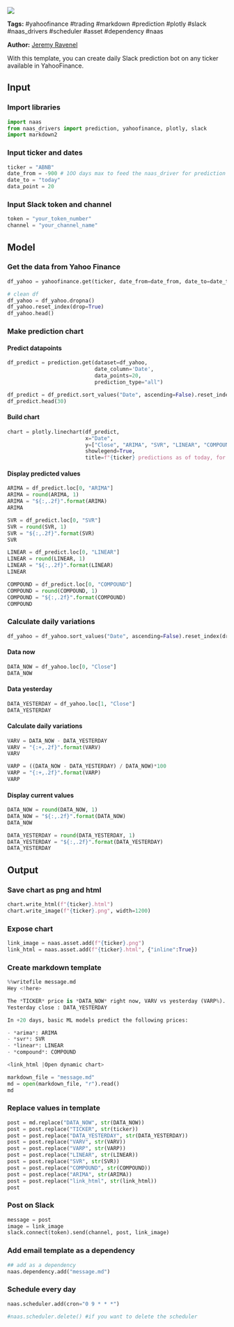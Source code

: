 <a href="https://app.naas.ai/user-redirect/naas/downloader?url=https://raw.githubusercontent.com/jupyter-naas/awesome-notebooks/master/YahooFinance/YahooFinance_Send_daily_prediction_to_Slack.ipynb" target="_parent"><img src="https://naasai-public.s3.eu-west-3.amazonaws.com/open_in_naas.svg"/></a>

**Tags:** #yahoofinance #trading #markdown #prediction #plotly #slack #naas_drivers #scheduler #asset #dependency #naas

**Author:** [Jeremy Ravenel](https://www.linkedin.com/in/j%C3%A9r%C3%A9my-ravenel-8a396910/)

With this template, you can create daily Slack prediction bot on any ticker available in YahooFinance.<br> 

## Input

### Import libraries


```python
import naas
from naas_drivers import prediction, yahoofinance, plotly, slack
import markdown2
```

### Input ticker and dates


```python
ticker = "ABNB"
date_from = -900 # 1OO days max to feed the naas_driver for prediction
date_to = "today"
data_point = 20
```

### Input Slack token and channel


```python
token = "your_token_number"
channel = "your_channel_name"
```

## Model

### Get the data from Yahoo Finance


```python
df_yahoo = yahoofinance.get(ticker, date_from=date_from, date_to=date_to)

# clean df
df_yahoo = df_yahoo.dropna()
df_yahoo.reset_index(drop=True)
df_yahoo.head()
```

### Make prediction chart

#### Predict datapoints


```python
df_predict = prediction.get(dataset=df_yahoo,
                            date_column='Date',
                            data_points=20,
                            prediction_type="all")
```


```python
df_predict = df_predict.sort_values("Date", ascending=False).reset_index(drop=True)
df_predict.head(30)
```

#### Build chart


```python
chart = plotly.linechart(df_predict,
                         x="Date",
                         y=["Close", "ARIMA", "SVR", "LINEAR", "COMPOUND"],
                         showlegend=True,
                         title=f"{ticker} predictions as of today, for next {data_point} days.")
```

#### Display predicted values


```python
ARIMA = df_predict.loc[0, "ARIMA"]
ARIMA = round(ARIMA, 1)
ARIMA = "${:,.2f}".format(ARIMA)
ARIMA
```


```python
SVR = df_predict.loc[0, "SVR"]
SVR = round(SVR, 1)
SVR = "${:,.2f}".format(SVR)
SVR
```


```python
LINEAR = df_predict.loc[0, "LINEAR"]
LINEAR = round(LINEAR, 1)
LINEAR = "${:,.2f}".format(LINEAR)
LINEAR
```


```python
COMPOUND = df_predict.loc[0, "COMPOUND"]
COMPOUND = round(COMPOUND, 1)
COMPOUND = "${:,.2f}".format(COMPOUND)
COMPOUND
```

### Calculate daily variations


```python
df_yahoo = df_yahoo.sort_values("Date", ascending=False).reset_index(drop=True)
```

#### Data now


```python
DATA_NOW = df_yahoo.loc[0, "Close"]
DATA_NOW
```

#### Data yesterday


```python
DATA_YESTERDAY = df_yahoo.loc[1, "Close"]
DATA_YESTERDAY
```

#### Calculate daily variations


```python
VARV = DATA_NOW - DATA_YESTERDAY
VARV = "{:+,.2f}".format(VARV)
VARV
```


```python
VARP = ((DATA_NOW - DATA_YESTERDAY) / DATA_NOW)*100
VARP = "{:+,.2f}".format(VARP)
VARP
```

#### Display current values


```python
DATA_NOW = round(DATA_NOW, 1)
DATA_NOW = "${:,.2f}".format(DATA_NOW)
DATA_NOW
```


```python
DATA_YESTERDAY = round(DATA_YESTERDAY, 1)
DATA_YESTERDAY = "${:,.2f}".format(DATA_YESTERDAY)
DATA_YESTERDAY
```

## Output

### Save chart as png and html


```python
chart.write_html(f"{ticker}.html")
chart.write_image(f"{ticker}.png", width=1200)
```

### Expose chart


```python
link_image = naas.asset.add(f"{ticker}.png")
link_html = naas.asset.add(f"{ticker}.html", {"inline":True})
```

### Create markdown template 


```python
%%writefile message.md
Hey <!here>

The *TICKER* price is *DATA_NOW* right now, VARV vs yesterday (VARP%).
Yesterday close : DATA_YESTERDAY

In +20 days, basic ML models predict the following prices: 

- *arima*: ARIMA
- *svr*: SVR
- *linear*: LINEAR
- *compound*: COMPOUND

<link_html |Open dynamic chart>
```


```python
markdown_file = "message.md"
md = open(markdown_file, "r").read()
md
```

### Replace values in template


```python
post = md.replace("DATA_NOW", str(DATA_NOW))
post = post.replace("TICKER", str(ticker))
post = post.replace("DATA_YESTERDAY", str(DATA_YESTERDAY))
post = post.replace("VARV", str(VARV))
post = post.replace("VARP", str(VARP))
post = post.replace("LINEAR", str(LINEAR))
post = post.replace("SVR", str(SVR))
post = post.replace("COMPOUND", str(COMPOUND))
post = post.replace("ARIMA", str(ARIMA))
post = post.replace("link_html", str(link_html))
post
```

### Post on Slack 


```python
message = post
image = link_image
slack.connect(token).send(channel, post, link_image)
```

### Add email template as a dependency


```python
## add as a dependency
naas.dependency.add("message.md")
```

### Schedule every day


```python
naas.scheduler.add(cron="0 9 * * *")

#naas.scheduler.delete() #if you want to delete the scheduler
```
